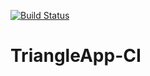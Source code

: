 [![Build Status](https://travis-ci.com/arisupriatna14/TriangleApp-CI.svg?branch=main)](https://travis-ci.com/arisupriatna14/TriangleApp-CI)
# TriangleApp-CI
